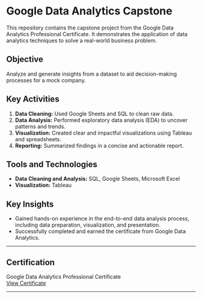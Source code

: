 # Google Data Analytics Capstone  

This repository contains the capstone project from the Google Data Analytics Professional Certificate. It demonstrates the application of data analytics techniques to solve a real-world business problem.  

## Objective  
Analyze and generate insights from a dataset to aid decision-making processes for a mock company.  

## Key Activities  
1. **Data Cleaning:** Used Google Sheets and SQL to clean raw data.  
2. **Data Analysis:** Performed exploratory data analysis (EDA) to uncover patterns and trends.  
3. **Visualization:** Created clear and impactful visualizations using Tableau and spreadsheets.  
4. **Reporting:** Summarized findings in a concise and actionable report.  

## Tools and Technologies  
- **Data Cleaning and Analysis:** SQL, Google Sheets, Microsoft Excel  
- **Visualization:** Tableau  

## Key Insights  
- Gained hands-on experience in the end-to-end data analysis process, including data preparation, visualization, and presentation.  
- Successfully completed and earned the certificate from Google Data Analytics.  

---

## Certification  
Google Data Analytics Professional Certificate  
[View Certificate](https://www.coursera.org/account/accomplishments/professional-cert/347HKSJCVTDM)  

---
